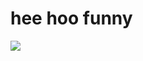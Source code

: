 # hee hoo funny
![](https://github.com/nanol00p/funny/blob/main/sparkle-on-its-wednesday-dont-forget-to-be-yourself.gif)
